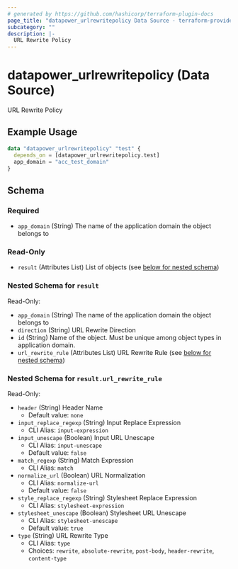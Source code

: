 ```yaml
---
# generated by https://github.com/hashicorp/terraform-plugin-docs
page_title: "datapower_urlrewritepolicy Data Source - terraform-provider-datapower"
subcategory: ""
description: |-
  URL Rewrite Policy
---
```


# datapower_urlrewritepolicy (Data Source)

URL Rewrite Policy

## Example Usage

```terraform
data "datapower_urlrewritepolicy" "test" {
  depends_on = [datapower_urlrewritepolicy.test]
  app_domain = "acc_test_domain"
}
```

<!-- schema generated by tfplugindocs -->
## Schema

### Required

- `app_domain` (String) The name of the application domain the object belongs to

### Read-Only

- `result` (Attributes List) List of objects (see [below for nested schema](#nestedatt--result))

<a id="nestedatt--result"></a>
### Nested Schema for `result`

Read-Only:

- `app_domain` (String) The name of the application domain the object belongs to
- `direction` (String) URL Rewrite Direction
- `id` (String) Name of the object. Must be unique among object types in application domain.
- `url_rewrite_rule` (Attributes List) URL Rewrite Rule (see [below for nested schema](#nestedatt--result--url_rewrite_rule))

<a id="nestedatt--result--url_rewrite_rule"></a>
### Nested Schema for `result.url_rewrite_rule`

Read-Only:

- `header` (String) Header Name
  - Default value: `none`
- `input_replace_regexp` (String) Input Replace Expression
  - CLI Alias: `input-expression`
- `input_unescape` (Boolean) Input URL Unescape
  - CLI Alias: `input-unescape`
  - Default value: `false`
- `match_regexp` (String) Match Expression
  - CLI Alias: `match`
- `normalize_url` (Boolean) URL Normalization
  - CLI Alias: `normalize-url`
  - Default value: `false`
- `style_replace_regexp` (String) Stylesheet Replace Expression
  - CLI Alias: `stylesheet-expression`
- `stylesheet_unescape` (Boolean) Stylesheet URL Unescape
  - CLI Alias: `stylesheet-unescape`
  - Default value: `true`
- `type` (String) URL Rewrite Type
  - CLI Alias: `type`
  - Choices: `rewrite`, `absolute-rewrite`, `post-body`, `header-rewrite`, `content-type`
